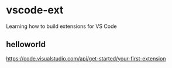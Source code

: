 # vscode-ext
Learning how to build extensions for VS Code


## helloworld
https://code.visualstudio.com/api/get-started/your-first-extension
